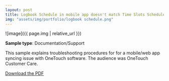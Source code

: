```yaml
---
layout: post
title: Logbook Schedule in mobile app doesn't match Time Slots Schedule on web (Mobile 2.2.x - iOS)
img: "assets/img/portfolio/logbook schedule.png"
---
```


![image]({{ page.img | relative_url }})

**Sample type**: Documentation/Support

This sample explains troubleshooting procedures for for a mobile/web app syncing issue with OneTouch software. The audience was OneTouch Customer Care. 

[Download the PDF](link)

